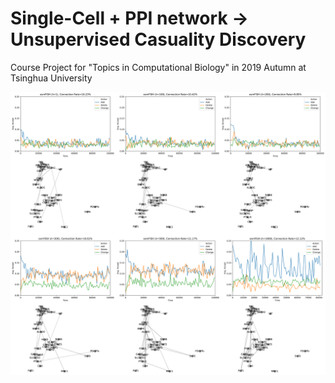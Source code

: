 # Single-Cell + PPI network -> Unsupervised Casuality Discovery
Course Project for "Topics in Computational Biology" in 2019 Autumn at Tsinghua University

![](./figure/convergence.png)
